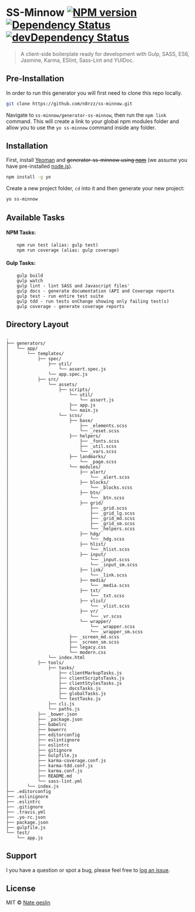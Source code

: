 # SS-Minnow [![NPM version][npm-image]][npm-url] [![Dependency Status][daviddm-image]][daviddm-url] [![devDependency Status][davidm-dev-image]][davidm-dev-url]
> A client-side boilerplate ready for development with Gulp, SASS, ES6, Jasmine, Karma, ESlint, Sass-Lint and YUIDoc.

## Pre-Installation
In order to run this generator you will first need to clone this repo locally.
```bash
git clone https://github.com/n8rzz/ss-minnow.git
```

Navigate to `ss-minnow/generator-ss-minnow`, then run the `npm link` command.  This will create a link to your global npm modules folder and allow you to use the
`yo ss-minnow` command inside any folder.


## Installation
First, install [Yeoman](http://yeoman.io) and ~~generator-ss-minnow using [npm](https://www.npmjs.com/)~~ (we assume you have pre-installed [node.js](https://nodejs.org/)).


```bash
npm install -g yo
```

Create a new project folder, `cd` into it and then generate your new project:

```bash
yo ss-minnow
```

## Available Tasks
#### NPM Tasks:
```
    npm run test (alias: gulp test)
    npm run coverage (alias: gulp coverage)
```

#### Gulp Tasks:
```
    gulp build
    gulp watch
    gulp lint - lint SASS and Javascript files'
    gulp docs - generate documentation (API and Coverage reports
    gulp test - run entire test suite
    gulp tdd - run tests onChange showing only failing test(s)
    gulp coverage - generate coverage reports
```

## Directory Layout

```
.
├── generators/
│   └── app/
│       └── templates/
│           ├── spec/
│               ├── util/
│                   └── assert.spec.js
│               └── app.spec.js
│           ├── src/
│               └── assets/
│                   ├── scripts/
│                       └── util/
│                           └── assert.js
│                       ├── app.js
│                       └── main.js
│                   └── scss/
│                       ├── base/
│                           ├── _elements.scss
│                           └── _reset.scss
│                       ├── helpers/
│                           ├── _fonts.scss
│                           ├── _util.scss
│                           └── _vars.scss
│                       ├── landmarks/
│                           └── _page.scss
│                       └── modules/
│                           ├── alert/
│                               └── _alert.scss
│                           ├── blocks/
│                               └── _blocks.scss
│                           ├── btn/
│                               └── _btn.scss
│                           ├── grid/
│                               ├── _grid.scss
│                               ├── _grid_lg.scss
│                               ├── _grid_md.scss
│                               ├── _grid_sm.scss
│                               └── _helpers.scss
│                           ├── hdg/
│                               └── _hdg.scss
│                           ├── hlist/
│                               └── _hlist.scss
│                           ├── input/
│                               └── _input.scss
│                               └── _input_sm.scss
│                           ├── link/
│                               └── _link.scss
│                           ├── media/
│                               └── _media.scss
│                           ├── txt/
│                               └── _txt.scss
│                           ├── vlist/
│                               └── _vlist.scss
│                           ├── vr/
│                               └── _vr.scss
│                           └── wrapper/
│                               └── _wrapper.scss
│                               └── _wrapper_sm.scss
│                       ├── _screen_md.scss
│                       ├── _screen_sm.scss
│                       ├── legacy.css
│                       └── modern.css
│               └── index.html
│           ├── tools/
│               ├── tasks/
│                   ├── clientMarkupTasks.js
│                   ├── clientScriptsTasks.js
│                   ├── clientStylesTasks.js
│                   ├── docsTasks.js
│                   ├── globalTasks.js
│                   └── testTasks.js
│               ├── cli.js
│               └── paths.js
│           ├── _bower.json
│           ├── _package.json
│           ├── babelrc
│           ├── bowerrc
│           ├── editorconfig
│           ├── eslintignore
│           ├── eslintrc
│           ├── gitignore
│           ├── Gulpfile.js
│           ├── karma-coverage.conf.js
│           ├── karma-tdd.conf.js
│           ├── karma.conf.js
│           ├── README.md
│           └── sass-lint.yml
│       └── index.js
├── .editorconfig
├── .eslinignore
├── .eslintrc
├── .gitignore
├── .travis.yml
├── .yo-rc.json
├── package.json
├── gulpfile.js
└── test/
    └── app.js
```

## Support
I you have a question or spot a bug, please feel free to [log an issue](https://github.com/n8rzz/ss-minnow/issues).

## License
MIT © [Nate geslin](https://github.com/n8rzz)


[npm-image]: https://badge.fury.io/js/generator-ss-minnow.svg
[npm-url]: https://npmjs.org/package/generator-ss-minnow
[daviddm-image]: https://david-dm.org/n8rzz/ss-minnow.svg
[daviddm-url]: https://david-dm.org/n8rzz/ss-minnow
[davidm-dev-image]: https://david-dm.org/n8rzz/ss-minnow/dev-status.svg
[davidm-dev-url]: https://david-dm.org/n8rzz/ss-minnow#info=devDependencies
